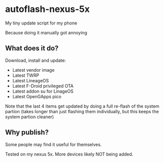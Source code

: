 # autoflash-nexus-5x

My tiny update script for my phone

Because doing it manually got annoying

## What does it do?

Download, install and update:
 - Latest vendor image
 - Latest TWRP
 - Latest LineageOS
 - Latest F-Droid privileged OTA
 - Latest addon su for LinageOS
 - Latest OpenGApps pico

Note that the last 4 items get updated by doing a full re-flash of the system partion (takes longer than just flashing them individually, but this keeps the system partion cleaner)

## Why publish?

Some people may find it useful for themselves.

Tested on my nexus 5x. More devices likely NOT being added.
